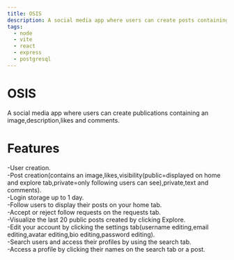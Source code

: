 ```yaml
---
title: OSIS
description: A social media app where users can create posts containing an image,description,likes and comments.
tags:
  - node
  - vite
  - react
  - express
  - postgresql
---
```


# OSIS

A social media app where users can create publications containing an image,description,likes and comments.
# Features
-User creation.<br>
-Post creation(contains an image,likes,visibility(public=displayed on home and explore tab,private=only following users can see),private,text and comments).<br>
-Login storage up to 1 day.<br>
-Follow users to display their posts on your home tab.<br>
-Accept or reject follow requests on the requests tab.<br>
-Visualize the last 20 public posts created by clicking Explore.<br>
-Edit your account by clicking the settings tab(username editing,email editing,avatar editing,bio editing,password editing).<br>
-Search users and access their profiles by using the search tab.<br>
-Access a profile by clicking their names on the search tab or a post.<br>

